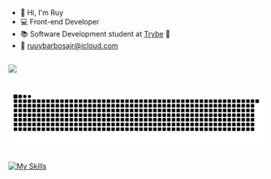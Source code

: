 - :wave: Hi, I'm Ruy
- 💻 Front-end Developer
- :books: Software Development student at <a href="https://www.betrybe.com/">Trybe</a> :rocket: <br>
- :email: ruuybarbosajr@icloud.com

##

<div>
  <a href="https://github.com/Ruuybarbosajr">
  <img height="180em" src="https://github-readme-stats.vercel.app/api?username=Ruuybarbosajr&show_icons=true&theme=merko&include_all_commits=true&count_private=true"/>
</div>
  
##
  
![Snake animation](https://github.com/Ruuybarbosajr/Ruuybarbosajr/blob/output/github-contribution-grid-snake.svg)
##
  
  [![My Skills](https://skills.thijs.gg/icons?i=js,html,css,nodejs,bootstrap,express,prisma,mysql,ts,docker,git,react,redux,jest&theme=dark)](#)
  
